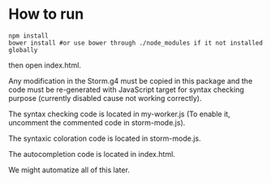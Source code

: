 # How to run

```shell
npm install
bower install #or use bower through ./node_modules if it not installed globally
```
then open index.html.

Any modification in the Storm.g4 must be copied in this package
and the code must be re-generated with JavaScript target for syntax
checking purpose (currently disabled cause not working correctly).

The syntax checking code is located in my-worker.js
(To enable it, uncomment the commented code in storm-mode.js).

The syntaxic coloration code is located in storm-mode.js.

The autocompletion code is located in index.html.

We might automatize all of this later.